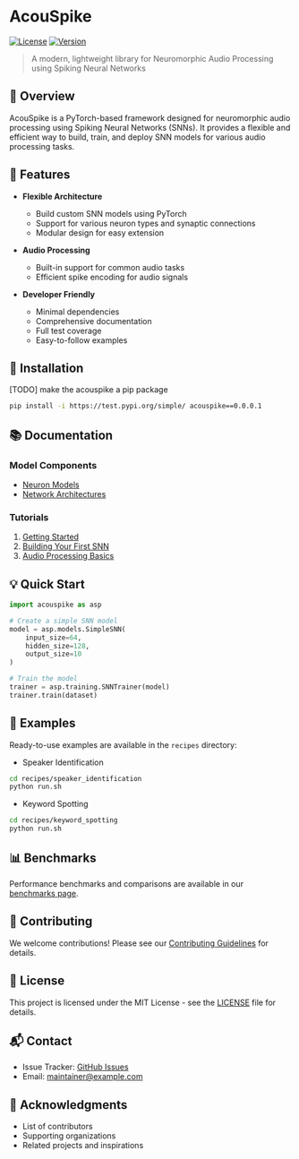 # AcouSpike 

[![License](https://img.shields.io/badge/license-MIT-blue.svg)](LICENSE)
[![Version](https://img.shields.io/badge/version-0.0.1-green.svg)](https://github.com/username/repo)

> A modern, lightweight library for Neuromorphic Audio Processing using Spiking Neural Networks

## 🌟 Overview

AcouSpike is a PyTorch-based framework designed for neuromorphic audio processing using Spiking Neural Networks (SNNs). It provides a flexible and efficient way to build, train, and deploy SNN models for various audio processing tasks.

## 🚀 Features

- **Flexible Architecture**
  - Build custom SNN models using PyTorch
  - Support for various neuron types and synaptic connections
  - Modular design for easy extension

- **Audio Processing**
  - Built-in support for common audio tasks
  - Efficient spike encoding for audio signals

- **Developer Friendly**
  - Minimal dependencies
  - Comprehensive documentation
  - Full test coverage
  - Easy-to-follow examples

## 🔧 Installation
[TODO] make the acouspike a pip package
```bash
pip install -i https://test.pypi.org/simple/ acouspike==0.0.0.1
```

## 📚 Documentation

### Model Components

- [Neuron Models](./acouspike/models/neuron/README.md)
- [Network Architectures](./acouspike/models/SNN/README.md)

### Tutorials

1. [Getting Started](./docs/tutorials/getting_started.md)
2. [Building Your First SNN](./docs/tutorials/first_snn.md)
3. [Audio Processing Basics](./docs/tutorials/audio_processing.md)

## 💡 Quick Start

```python
import acouspike as asp

# Create a simple SNN model
model = asp.models.SimpleSNN(
    input_size=64,
    hidden_size=128,
    output_size=10
)

# Train the model
trainer = asp.training.SNNTrainer(model)
trainer.train(dataset)
```

## 🎯 Examples

Ready-to-use examples are available in the `recipes` directory:

- Speaker Identification
```bash
cd recipes/speaker_identification
python run.sh
```

- Keyword Spotting
```bash
cd recipes/keyword_spotting
python run.sh
```

## 📊 Benchmarks

Performance benchmarks and comparisons are available in our [benchmarks page](./docs/benchmarks.md).

## 🤝 Contributing

We welcome contributions! Please see our [Contributing Guidelines](CONTRIBUTING.md) for details.

## 📄 License

This project is licensed under the MIT License - see the [LICENSE](LICENSE) file for details.

## 📬 Contact

- Issue Tracker: [GitHub Issues](https://github.com/username/acouspike/issues)
- Email: maintainer@example.com

## 🙏 Acknowledgments

- List of contributors
- Supporting organizations
- Related projects and inspirations

